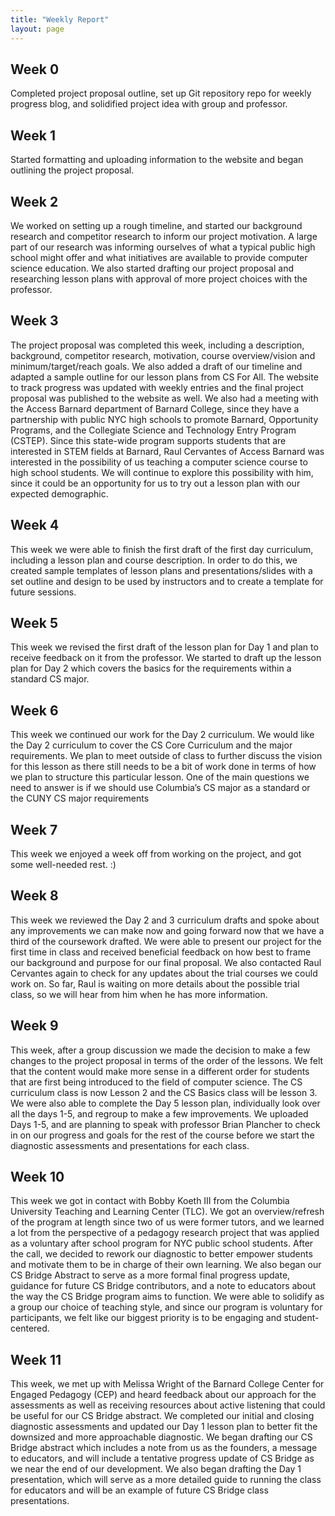 ```yaml
---
title: "Weekly Report"
layout: page
---
```


<html lang="en">
<title>Weekly Report</title>
<meta charset="utf-8">
<meta name="viewport" content="width=device-width, initial-scale=1.0">
<meta name="author" content="Blog Author">
<meta name="generator" content="Jekyll v4.2.2">
<link rel="canonical" href="http://localhost:4000/about/">

<link rel="stylesheet" href="/assets/css/frame.css">
<link rel="stylesheet" href="https://stackpath.bootstrapcdn.com/font-awesome/4.7.0/css/font-awesome.min.css" integrity="sha384-wvfXpqpZZVQGK6TAh5PVlGOfQNHSoD2xbE+QkPxCAFlNEevoEH3Sl0sibVcOQVnN" crossorigin="anonymous">

<link rel="alternate" href="/feed.xml" type="application/atom+xml" title="CS Bridge">


<article>
  <h2 id="installation">Week 0</h2>

  <p>Completed project proposal outline, set up Git repository repo for weekly progress blog, and solidified project idea with group and professor. </p>

  <h2 id="features">Week 1</h2>

  <p>
    Started formatting and uploading information to the website and began outlining the project proposal.
  </p>


<h2 id="based-on">Week 2</h2>

<p>We worked on setting up a rough timeline, and started our background research and competitor research to inform our project motivation. A large part of our research was informing ourselves of what a typical public high school might offer and what initiatives are available to provide computer science education. We also started drafting our project proposal and researching lesson plans with approval of more project choices with the professor.</p>


<h2 id="license">Week 3</h2>

<p>The project proposal was completed this week, including a description, background, competitor research, motivation, course overview/vision and minimum/target/reach goals. We also added a draft of our timeline and adapted a sample outline for our lesson plans from CS For All. The website to track progress was updated with weekly entries and the final project proposal was published to the website as well. We also had a meeting with the Access Barnard department of Barnard College, since they have a partnership with public NYC high schools to promote Barnard, Opportunity Programs, and the Collegiate Science and Technology Entry Program (CSTEP). Since this state-wide program supports students that are interested in STEM fields at Barnard, Raul Cervantes of Access Barnard was interested in the possibility of us teaching a computer science course to high school students. We will continue to explore this possibility with him, since it could be an opportunity for us to try out a lesson plan with our expected demographic.</p>

<h2 id="license">Week 4</h2>
<p>This week we were able to finish the first draft of the first day curriculum, including a lesson plan and course description. In order to do this, we created sample templates of lesson plans and presentations/slides with a set outline and design to be used by instructors and to create a template for future sessions. </p>

<h2 id="license">Week 5</h2>
<p>This week we revised the first draft of the lesson plan for Day 1 and plan to receive feedback on it from the professor. We started to draft up the lesson plan for Day 2 which covers the basics for the requirements within a standard CS major. </p>

<h2 id="license">Week 6</h2>
<p>This week we continued our work for the Day 2 curriculum. We would like the Day 2 curriculum to cover the CS Core Curriculum and the major requirements. We plan to meet outside of class to further discuss the vision for this lesson as there still needs to be a bit of work done in terms of how we plan to structure this particular lesson. One of the main questions we need to answer is if we should use Columbia’s CS major as a standard or the CUNY CS major requirements</p>

<h2 id="license">Week 7</h2>
<p>This week we enjoyed a week off from working on the project, and got some well-needed rest. :)</p>

<h2 id="license">Week 8</h2>
<p>This week we reviewed the Day 2 and 3 curriculum drafts and spoke about any improvements we can make now and going forward now that we have a third of the coursework drafted. We were able to present our project for the first time in class and received beneficial feedback on how best to frame our background and purpose for our final proposal. We also contacted Raul Cervantes again to check for any updates about the trial courses we could work on. So far, Raul is waiting on more details about the possible trial class, so we will hear from him when he has more information.
</p>

<h2 id="license">Week 9</h2>
<p>This week, after a group discussion we made the decision to make a few changes to the project proposal in terms of the order of the lessons. We felt that the content would make more sense in a different order for students that are first being introduced to the field of computer science. The CS curriculum class is now Lesson 2 and the CS Basics class will be lesson 3. We were also able to complete the Day 5 lesson plan, individually look over all the days 1-5, and regroup to make a few improvements. We uploaded Days 1-5, and are planning to speak with professor Brian Plancher to check in on our progress and goals for the rest of the course before we start the diagnostic assessments and presentations for each class.
</p>

<h2 id="license">Week 10</h2>
<p>This week we got in contact with Bobby Koeth III from the Columbia University Teaching and Learning Center (TLC). We got an overview/refresh of the program at length since two of us were former tutors, and we learned a lot from the perspective of a pedagogy research project that was applied as a voluntary after school program for NYC public school students. After the call, we decided to rework our diagnostic to better empower students and motivate them to be in charge of their own learning. We also began our CS Bridge Abstract to serve as a more formal final progress update, guidance for future CS Bridge contributors, and a note to educators about the way the CS Bridge program aims to function. We were able to solidify as a group our choice of teaching style, and since our program is voluntary for participants, we felt like our biggest priority is to be engaging and student-centered.
</p>

<h2 id="license">Week 11</h2>
<p>This week, we met up with Melissa Wright of the Barnard College Center for Engaged Pedagogy (CEP) and heard feedback about our approach for the assessments as well as receiving resources about active listening that could be useful for our CS Bridge abstract. We completed our initial and closing diagnostic assessments and updated our Day 1 lesson plan to better fit the downsized and more approachable diagnostic. We began drafting our CS Bridge abstract which includes a note from us as the founders, a message to educators, and will include a tentative progress update of CS Bridge as we near the end of our development. We also began drafting the Day 1 presentation, which will serve as a more detailed guide to running the class for educators and will be an example of future CS Bridge class presentations.
</p>

